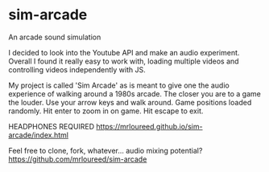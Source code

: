 # sim-arcade
An arcade sound simulation

I decided to look into the Youtube API and make an audio experiment. Overall I found it really easy to work with, loading multiple videos and controlling videos independently with JS.

My project is called 'Sim Arcade' as is meant to give one the audio experience of walking around a 1980s arcade. The closer you are to a game the louder. Use your arrow keys and walk around. Game positions loaded randomly. Hit enter to zoom in on game. Hit escape to exit.

HEADPHONES REQUIRED
https://mrloureed.github.io/sim-arcade/index.html

Feel free to clone, fork, whatever... audio mixing potential?
https://github.com/mrloureed/sim-arcade